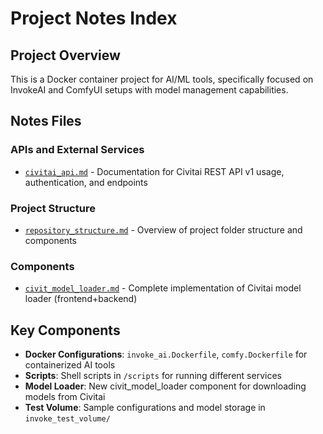 # Project Notes Index

## Project Overview

This is a Docker container project for AI/ML tools, specifically focused on InvokeAI and ComfyUI setups with model management capabilities.

## Notes Files

### APIs and External Services

- [`civitai_api.md`](civitai_api.md) - Documentation for Civitai REST API v1 usage, authentication, and endpoints

### Project Structure

- [`repository_structure.md`](repository_structure.md) - Overview of project folder structure and components

### Components

- [`civit_model_loader.md`](civit_model_loader.md) - Complete implementation of Civitai model loader (frontend+backend)

## Key Components

- **Docker Configurations**: `invoke_ai.Dockerfile`, `comfy.Dockerfile` for containerized AI tools
- **Scripts**: Shell scripts in `/scripts` for running different services
- **Model Loader**: New civit_model_loader component for downloading models from Civitai
- **Test Volume**: Sample configurations and model storage in `invoke_test_volume/`

